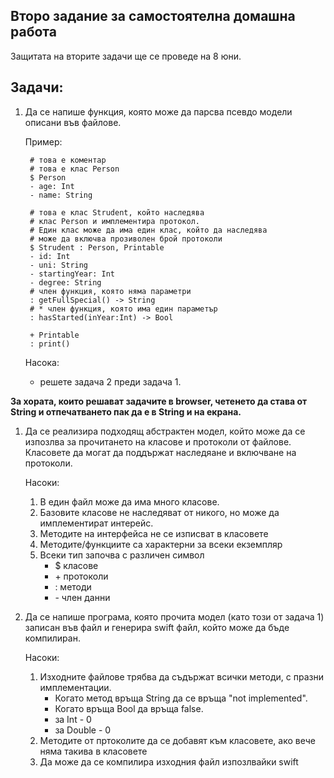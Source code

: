 ## Второ задание за самостоятелна домашна работа

Защитата на вторите задачи ще се проведе на 8 юни. 

## Задачи:

1. Да се напише функция, която може да парсва псевдо модели описани във файлове.

	Пример: 
	
	 	# това е коментар
		# това е клас Person
		$ Person
		- age: Int
		- name: String

		# това е клас Strudent, който наследява 
		# клас Person и имплементира протокол.
		# Един клас може да има един клас, който да наследява
		# може да включва прозиволен брой протоколи
		$ Strudent : Person, Printable
		- id: Int
		- uni: String
		- startingYear: Int
		- degree: String
		# член функция, която няма параметри
		: getFullSpecial() -> String
		# * член функция, която има един параметър
		: hasStarted(inYear:Int) -> Bool
		
		+ Printable
		: print()

	Насока:
	* решете задача 2 преди задача 1.

__За хората, които решават задачите в browser, четенето да става от String и отпечатването пак да е в String и на екрана.__
		
1. Да се реализира подходящ абстрактен модел, който може да се изпозлва зa прочитането на класове и протоколи от файлове. Класовете да могат да поддържат наследяане и включване на протоколи.
	
	Насоки: 
	1. В един файл може да има много класове.
	2. Базовите класове не наследяват от никого, но може да имплементират интерейс.
	3. Методите на интерфейса не се изписват в класовете
	4. Методите/функциите са характерни за всеки екземпляр
	5. Всеки тип започва с различен символ
		* \$ класове
		* \+ протоколи
		* \: методи
		* \- член данни

1. Да се напише програма, която прочита модел (като този от задача 1) записан във файл и генерира swift файл, който може да бъде компилиран.
 

	Насоки: 
	
	1. Изходните файлове трябва да съдържат всички методи, с празни имплементации.
		* Когато метод връща String да се връща "not implemented".
		* Когато връща Bool да връща false.
		* за Int - 0
		* за Double - 0
	2. Методите от пртоколите да се добавят към класовете, ако вече няма такива в класовете
	3. Да може да се компилира изходния файл изпозлвайки swift
